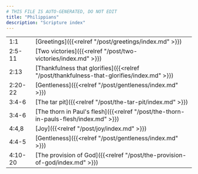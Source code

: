 ```yaml
---
# THIS FILE IS AUTO-GENERATED, DO NOT EDIT
title: "Philippians"
description: "Scripture index"
---
```


|  |  |
| --- | --- |
| 1:1 | [Greetings]({{<relref "/post/greetings/index.md" >}}) |
| 2:5-11 | [Two victories]({{<relref "/post/two-victories/index.md" >}}) |
| 2:13 | [Thankfulness that glorifies]({{<relref "/post/thankfulness-that-glorifies/index.md" >}}) |
| 2:20-22 | [Gentleness]({{<relref "/post/gentleness/index.md" >}}) |
| 3:4-6 | [The tar pit]({{<relref "/post/the-tar-pit/index.md" >}}) |
| 3:4-6 | [The thorn in Paul's flesh]({{<relref "/post/the-thorn-in-pauls-flesh/index.md" >}}) |
| 4:4,8 | [Joy]({{<relref "/post/joy/index.md" >}}) |
| 4:4-5 | [Gentleness]({{<relref "/post/gentleness/index.md" >}}) |
| 4:10-20 | [The provision of God]({{<relref "/post/the-provision-of-god/index.md" >}}) |
